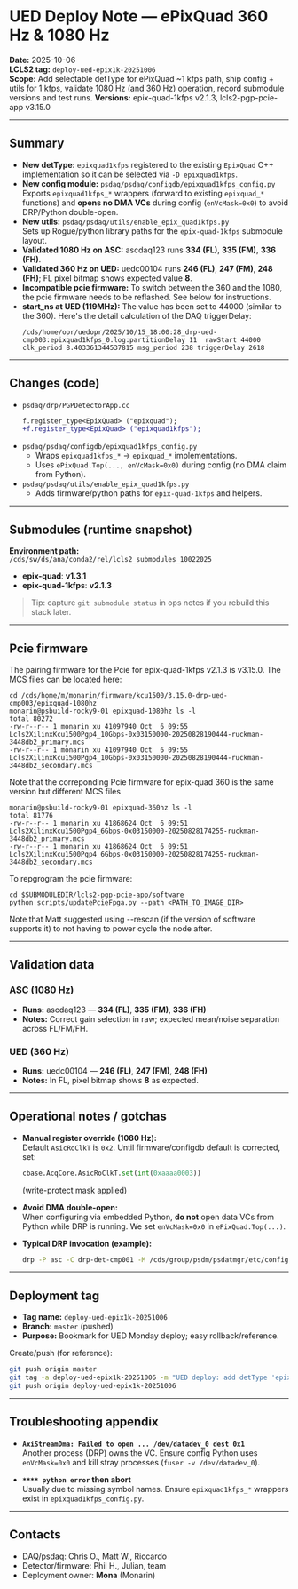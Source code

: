 # UED Deploy Note — ePixQuad 360 Hz & 1080 Hz

**Date:** 2025-10-06  
**LCLS2 tag:** `deploy-ued-epix1k-20251006`  
**Scope:** Add selectable detType for ePixQuad ~1 kfps path, ship config + utils for 1 kfps, validate 1080 Hz (and 360 Hz) operation, record submodule versions and test runs.
**Versions:** epix-quad-1kfps v2.1.3, lcls2-pgp-pcie-app v3.15.0

---

## Summary

- **New detType:** `epixquad1kfps` registered to the existing `EpixQuad` C++ implementation so it can be selected via `-D epixquad1kfps`.
- **New config module:** `psdaq/psdaq/configdb/epixquad1kfps_config.py`  
  Exports `epixquad1kfps_*` wrappers (forward to existing `epixquad_*` functions) and **opens no DMA VCs** during config (`enVcMask=0x0`) to avoid DRP/Python double-open.
- **New utils:** `psdaq/psdaq/utils/enable_epix_quad1kfps.py`  
  Sets up Rogue/python library paths for the `epix-quad-1kfps` submodule layout.
- **Validated 1080 Hz on ASC:** ascdaq123 runs **334 (FL)**, **335 (FM)**, **336 (FH)**.  
- **Validated 360 Hz on UED:** uedc00104 runs **246 (FL)**, **247 (FM)**, **248 (FH)**; FL pixel bitmap shows expected value **8**.
- **Incompatible pcie firmware:** To switch between the 360 and the 1080, the pcie firmware needs to be reflashed. See below for instructions.
- **start_ns at UED (119MHz):** The value has been set to 44000 (similar to the 360). Here's the detail calculation of the DAQ triggerDelay:
  ```
  /cds/home/opr/uedopr/2025/10/15_18:00:28_drp-ued-cmp003:epixquad1kfps_0.log:partitionDelay 11  rawStart 44000 clk_period 8.403361344537815 msg_period 238 triggerDelay 2618
  ```

---

## Changes (code)

- `psdaq/drp/PGPDetectorApp.cc`  
  ```diff
  f.register_type<EpixQuad> ("epixquad");
  +f.register_type<EpixQuad> ("epixquad1kfps");
  ```
- `psdaq/psdaq/configdb/epixquad1kfps_config.py`  
  - Wraps `epixquad1kfps_*` → `epixquad_*` implementations.  
  - Uses `ePixQuad.Top(..., enVcMask=0x0)` during config (no DMA claim from Python).
- `psdaq/psdaq/utils/enable_epix_quad1kfps.py`  
  - Adds firmware/python paths for `epix-quad-1kfps` and helpers.

---

## Submodules (runtime snapshot)

**Environment path:**  
`/cds/sw/ds/ana/conda2/rel/lcls2_submodules_10022025`

- **epix-quad**: **v1.3.1**  
- **epix-quad-1kfps**: **v2.1.3**

> Tip: capture `git submodule status` in ops notes if you rebuild this stack later.

---

## Pcie firmware 
The pairing firmware for the Pcie for epix-quad-1kfps v2.1.3 is v3.15.0. The MCS files can be located here:
```
cd /cds/home/m/monarin/firmware/kcu1500/3.15.0-drp-ued-cmp003/epixquad-1080hz
monarin@psbuild-rocky9-01 epixquad-1080hz ls -l
total 80272
-rw-r--r-- 1 monarin xu 41097940 Oct  6 09:55 Lcls2XilinxKcu1500Pgp4_10Gbps-0x03150000-20250828190444-ruckman-3448db2_primary.mcs
-rw-r--r-- 1 monarin xu 41097940 Oct  6 09:55 Lcls2XilinxKcu1500Pgp4_10Gbps-0x03150000-20250828190444-ruckman-3448db2_secondary.mcs
```
Note that the correponding Pcie firmware for epix-quad 360 is the same version but different MCS files
```
monarin@psbuild-rocky9-01 epixquad-360hz ls -l
total 81776
-rw-r--r-- 1 monarin xu 41868624 Oct  6 09:51 Lcls2XilinxKcu1500Pgp4_6Gbps-0x03150000-20250828174255-ruckman-3448db2_primary.mcs
-rw-r--r-- 1 monarin xu 41868624 Oct  6 09:51 Lcls2XilinxKcu1500Pgp4_6Gbps-0x03150000-20250828174255-ruckman-3448db2_secondary.mcs
```
To repgrogram the pcie firmware:
```
cd $SUBMODULEDIR/lcls2-pgp-pcie-app/software
python scripts/updatePcieFpga.py --path <PATH_TO_IMAGE_DIR>
```
Note that Matt suggested using --rescan (if the version of software supports it) to not having to power cycle the node after.

---

## Validation data

### ASC (1080 Hz)
- **Runs:** ascdaq123 — **334 (FL)**, **335 (FM)**, **336 (FH)**  
- **Notes:** Correct gain selection in raw; expected mean/noise separation across FL/FM/FH.

### UED (360 Hz)
- **Runs:** uedc00104 — **246 (FL)**, **247 (FM)**, **248 (FH)**  
- **Notes:** In FL, pixel bitmap shows **8** as expected.

---

## Operational notes / gotchas

- **Manual register override (1080 Hz):**  
  Default `AsicRoClkT` is `0x2`. Until firmware/configdb default is corrected, set:
  ```python
  cbase.AcqCore.AsicRoClkT.set(int(0xaaaa0003))
  ```
  (write-protect mask applied)

- **Avoid DMA double-open:**  
  When configuring via embedded Python, **do not** open data VCs from Python while DRP is running. We set `enVcMask=0x0` in `ePixQuad.Top(...)`.

- **Typical DRP invocation (example):**
  ```bash
  drp -P asc -C drp-det-cmp001 -M /cds/group/psdm/psdatmgr/etc/config/prom/asc       -o /u2/pcds/pds -k ep_provider=sockets,ep_domain=enp1s0f0       -d /dev/datadev_0 -k batching=yes -l 0x1       -D epixquad1kfps -p 2 -u epix10ka_0 -W 6 -vvv
  ```

---

## Deployment tag

- **Tag name:** `deploy-ued-epix1k-20251006`  
- **Branch:** `master` (pushed)  
- **Purpose:** Bookmark for UED Monday deploy; easy rollback/reference.

Create/push (for reference):
```bash
git push origin master
git tag -a deploy-ued-epix1k-20251006 -m "UED deploy: add detType 'epixquad1kfps'; validate 360/1080. Submodules: epix-quad v1.3.1; epix-quad-1kfps v2.1.3. Runs: ascdaq123 334–336; uedc00104 246–248. Note: AsicRoClkT=0xaaaa0003 for 1080."
git push origin deploy-ued-epix1k-20251006
```

---

## Troubleshooting appendix

- **`AxiStreamDma: Failed to open ... /dev/datadev_0 dest 0x1`**  
  Another process (DRP) owns the VC. Ensure config Python uses `enVcMask=0x0` and kill stray processes (`fuser -v /dev/datadev_0`).

- **`**** python error` then abort**  
  Usually due to missing symbol names. Ensure `epixquad1kfps_*` wrappers exist in `epixquad1kfps_config.py`.

---

## Contacts

- DAQ/psdaq: Chris O., Matt W., Riccardo  
- Detector/firmware: Phil H., Julian, team  
- Deployment owner: **Mona** (Monarin)
